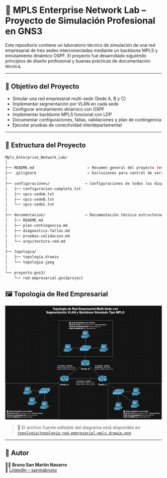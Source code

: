 # 🏢 MPLS Enterprise Network Lab – Proyecto de Simulación Profesional en GNS3

Este repositorio contiene un laboratorio técnico de simulación de una red empresarial de tres sedes interconectadas mediante un backbone MPLS y enrutamiento dinámico OSPF. El proyecto fue desarrollado siguiendo principios de diseño profesional y buenas prácticas de documentación técnica.

---

## 🎯 Objetivo del Proyecto

- Simular una red empresarial multi-sede (Sede A, B y C)
- Implementar segmentación por VLAN en cada sede
- Configurar enrutamiento dinámico con OSPF
- Implementar backbone MPLS funcional con LDP
- Documentar configuraciones, fallas, validaciones y plan de contingencia
- Ejecutar pruebas de conectividad interdepartamental

---

## 📂 Estructura del Proyecto

```bash
Mpls_Enterprise_Network_Lab/
│
├── README.md                        ← Resumen general del proyecto (este archivo)
├── .gitignore                       ← Exclusiones para control de versiones
│
├── configuraciones/                ← Configuraciones de todos los dispositivos
│   ├── configuracion-completa.txt
│   ├── vpcs-sedeA.txt
│   ├── vpcs-sedeB.txt
│   └── vpcs-sedeC.txt
│
├── documentacion/                  ← Documentación técnica estructurada
│   ├── README.md
│   ├── plan-contingencia.md
│   ├── diagnostico-fallas.md
│   ├── pruebas-validacion.md
│   └── arquitectura-red.md
│
├── topologia/
│   ├── topologia.drawio
│   └── topologia.jpeg
│
└── proyecto-gns3/
    └── red-empresarial.gns3project
```

## 🖼️ Topología de Red Empresarial

![Topología MPLS](topologia/topologia-red-mpls.png)

> 📝 El archivo fuente editable del diagrama está disponible en [`topologia/topologia-red-empresarial-mpls.drawio.png`](topologia/topologia-red-empresarial-mpls.drawio.png)

---

## 🔗 Autor

👨‍💻 **Bruno San Martín Navarro**  
🔗 [LinkedIn – sanmabruno](https://www.linkedin.com/in/sanmabruno/)
